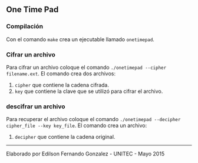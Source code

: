 One Time Pad
-----------
### Compilación
Con el comando `make` crea un ejecutable llamado `onetimepad`.

### Cifrar un archivo
Para cifrar un archivo coloque el comando `./onetimepad --cipher filename.ext`. El comando crea dos archivos:
1. `cipher` que contiene la cadena cifrada.
2. `key` que contiene la clave que se utilizó para cifrar el archivo.

### descifrar un archivo
Para recuperar el archivo coloque el comando `./onetimepad --decipher cipher_file --key key_file`. El comando crea un archivo:
1. `decipher` que contiene la cadena original. 

<hr>
Elaborado por Edilson Fernando Gonzalez - UNITEC - Mayo 2015
